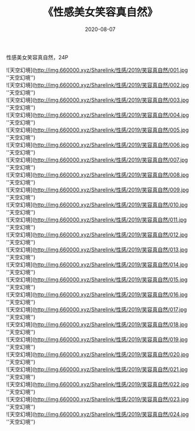 ﻿---
layout: post
title:  《性感美女笑容真自然》
date:   2020-08-07
img: http://img.660000.xyz/Sharelink/性感/2019/笑容真自然/000.jpg
categories: [美女, 性感, 泳衣]
---

性感美女笑容真自然，24P

![天空幻境](http://img.660000.xyz/Sharelink/性感/2019/笑容真自然/001.jpg ''天空幻境'') <br>
![天空幻境](http://img.660000.xyz/Sharelink/性感/2019/笑容真自然/002.jpg ''天空幻境'') <br>
![天空幻境](http://img.660000.xyz/Sharelink/性感/2019/笑容真自然/003.jpg ''天空幻境'') <br>
![天空幻境](http://img.660000.xyz/Sharelink/性感/2019/笑容真自然/004.jpg ''天空幻境'') <br>
![天空幻境](http://img.660000.xyz/Sharelink/性感/2019/笑容真自然/005.jpg ''天空幻境'') <br>
![天空幻境](http://img.660000.xyz/Sharelink/性感/2019/笑容真自然/006.jpg ''天空幻境'') <br>
![天空幻境](http://img.660000.xyz/Sharelink/性感/2019/笑容真自然/007.jpg ''天空幻境'') <br>
![天空幻境](http://img.660000.xyz/Sharelink/性感/2019/笑容真自然/008.jpg ''天空幻境'') <br>
![天空幻境](http://img.660000.xyz/Sharelink/性感/2019/笑容真自然/009.jpg ''天空幻境'') <br>
![天空幻境](http://img.660000.xyz/Sharelink/性感/2019/笑容真自然/010.jpg ''天空幻境'') <br>
![天空幻境](http://img.660000.xyz/Sharelink/性感/2019/笑容真自然/011.jpg ''天空幻境'') <br>
![天空幻境](http://img.660000.xyz/Sharelink/性感/2019/笑容真自然/012.jpg ''天空幻境'') <br>
![天空幻境](http://img.660000.xyz/Sharelink/性感/2019/笑容真自然/013.jpg ''天空幻境'') <br>
![天空幻境](http://img.660000.xyz/Sharelink/性感/2019/笑容真自然/014.jpg ''天空幻境'') <br>
![天空幻境](http://img.660000.xyz/Sharelink/性感/2019/笑容真自然/015.jpg ''天空幻境'') <br>
![天空幻境](http://img.660000.xyz/Sharelink/性感/2019/笑容真自然/016.jpg ''天空幻境'') <br>
![天空幻境](http://img.660000.xyz/Sharelink/性感/2019/笑容真自然/017.jpg ''天空幻境'') <br>
![天空幻境](http://img.660000.xyz/Sharelink/性感/2019/笑容真自然/018.jpg ''天空幻境'') <br>
![天空幻境](http://img.660000.xyz/Sharelink/性感/2019/笑容真自然/019.jpg ''天空幻境'') <br>
![天空幻境](http://img.660000.xyz/Sharelink/性感/2019/笑容真自然/020.jpg ''天空幻境'') <br>
![天空幻境](http://img.660000.xyz/Sharelink/性感/2019/笑容真自然/021.jpg ''天空幻境'') <br>
![天空幻境](http://img.660000.xyz/Sharelink/性感/2019/笑容真自然/022.jpg ''天空幻境'') <br>
![天空幻境](http://img.660000.xyz/Sharelink/性感/2019/笑容真自然/023.jpg ''天空幻境'') <br>
![天空幻境](http://img.660000.xyz/Sharelink/性感/2019/笑容真自然/024.jpg ''天空幻境'') <br>

